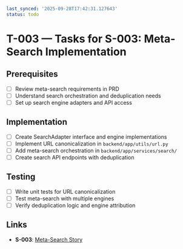 ```yaml
last_synced: '2025-09-28T17:42:31.127643'
status: todo
```

# T-003 — Tasks for S-003: Meta-Search Implementation

## Prerequisites
- [ ] Review meta-search requirements in PRD
- [ ] Understand search orchestration and deduplication needs
- [ ] Set up search engine adapters and API access

## Implementation
- [ ] Create SearchAdapter interface and engine implementations
- [ ] Implement URL canonicalization in `backend/app/utils/url.py`
- [ ] Add meta-search orchestration in `backend/app/services/search/`
- [ ] Create search API endpoints with deduplication

## Testing
- [ ] Write unit tests for URL canonicalization
- [ ] Test meta-search with multiple engines
- [ ] Verify deduplication logic and engine attribution

## Links
- **S-003**: [Meta-Search Story](../stories/S-003-meta-search.md)

